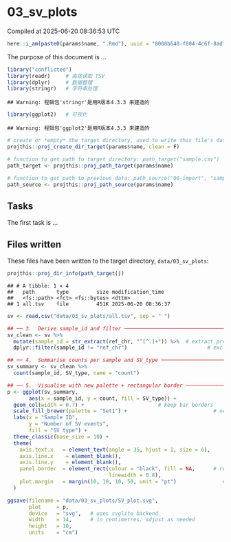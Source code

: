 03_sv_plots
================
Compiled at 2025-06-20 08:36:53 UTC

``` r
here::i_am(paste0(params$name, ".Rmd"), uuid = "8088b640-f804-4c6f-8adf-e1c77196ead3")
```

The purpose of this document is …

``` r
library("conflicted")
library(readr)     # 高效读取 TSV
library(dplyr)     # 数据整理
library(stringr)   # 字符串处理
```

    ## Warning: 程辑包'stringr'是用R版本4.3.3 来建造的

``` r
library(ggplot2)   # 可视化
```

    ## Warning: 程辑包'ggplot2'是用R版本4.3.3 来建造的

``` r
# create or *empty* the target directory, used to write this file's data: 
projthis::proj_create_dir_target(params$name, clean = F)

# function to get path to target directory: path_target("sample.csv")
path_target <- projthis::proj_path_target(params$name)

# function to get path to previous data: path_source("00-import", "sample.csv")
path_source <- projthis::proj_path_source(params$name)
```

## Tasks

The first task is …

## Files written

These files have been written to the target directory,
`data/03_sv_plots`:

``` r
projthis::proj_dir_info(path_target())
```

    ## # A tibble: 1 × 4
    ##   path       type         size modification_time  
    ##   <fs::path> <fct> <fs::bytes> <dttm>             
    ## 1 all.tsv    file         451K 2025-06-20 08:36:37

``` r
sv <- read.csv("data/03_sv_plots/all.tsv", sep = " ")

## ── 3.  Derive sample_id and filter ───────────────────────────────────────
sv_clean <- sv %>%
  mutate(sample_id = str_extract(ref_chr, "^[^.]+")) %>%  # extract prefix before first "."
  dplyr::filter(sample_id != "ref_chr")                          # exclude header artefacts

## ── 4.  Summarise counts per sample and SV_type ───────────────────────────
sv_summary <- sv_clean %>%
  count(sample_id, SV_type, name = "count")

## ── 5.  Visualise with new palette + rectangular border ───────────────────
p <- ggplot(sv_summary,
       aes(x = sample_id, y = count, fill = SV_type)) +
  geom_col(width = 0.7) +                        # keep bar borders
  scale_fill_brewer(palette = "Set1") +                            # new colour scheme
  labs(x = "Sample ID",
       y = "Number of SV events",
       fill = "SV type") +
  theme_classic(base_size = 10) +
  theme(
    axis.text.x   = element_text(angle = 35, hjust = 1, size = 6),
    axis.line.x    = element_blank(), 
    axis.line.y    = element_blank(),  
    panel.border  = element_rect(colour = "black", fill = NA,      # rectangular frame
                                 linewidth = 0.8),
    plot.margin   = margin(10, 10, 10, 50, unit = "pt")               # neat padding
  )

ggsave(filename = "data/03_sv_plots/SV_plot.svg",
       plot     = p,
       device   = "svg",   # uses svglite backend
       width    = 14,      # in centimetres; adjust as needed
       height   = 10,
       units    = "cm")
```
